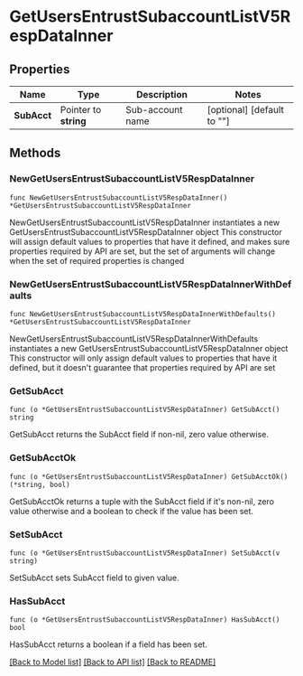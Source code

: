 # GetUsersEntrustSubaccountListV5RespDataInner

## Properties

Name | Type | Description | Notes
------------ | ------------- | ------------- | -------------
**SubAcct** | Pointer to **string** | Sub-account name | [optional] [default to ""]

## Methods

### NewGetUsersEntrustSubaccountListV5RespDataInner

`func NewGetUsersEntrustSubaccountListV5RespDataInner() *GetUsersEntrustSubaccountListV5RespDataInner`

NewGetUsersEntrustSubaccountListV5RespDataInner instantiates a new GetUsersEntrustSubaccountListV5RespDataInner object
This constructor will assign default values to properties that have it defined,
and makes sure properties required by API are set, but the set of arguments
will change when the set of required properties is changed

### NewGetUsersEntrustSubaccountListV5RespDataInnerWithDefaults

`func NewGetUsersEntrustSubaccountListV5RespDataInnerWithDefaults() *GetUsersEntrustSubaccountListV5RespDataInner`

NewGetUsersEntrustSubaccountListV5RespDataInnerWithDefaults instantiates a new GetUsersEntrustSubaccountListV5RespDataInner object
This constructor will only assign default values to properties that have it defined,
but it doesn't guarantee that properties required by API are set

### GetSubAcct

`func (o *GetUsersEntrustSubaccountListV5RespDataInner) GetSubAcct() string`

GetSubAcct returns the SubAcct field if non-nil, zero value otherwise.

### GetSubAcctOk

`func (o *GetUsersEntrustSubaccountListV5RespDataInner) GetSubAcctOk() (*string, bool)`

GetSubAcctOk returns a tuple with the SubAcct field if it's non-nil, zero value otherwise
and a boolean to check if the value has been set.

### SetSubAcct

`func (o *GetUsersEntrustSubaccountListV5RespDataInner) SetSubAcct(v string)`

SetSubAcct sets SubAcct field to given value.

### HasSubAcct

`func (o *GetUsersEntrustSubaccountListV5RespDataInner) HasSubAcct() bool`

HasSubAcct returns a boolean if a field has been set.


[[Back to Model list]](../README.md#documentation-for-models) [[Back to API list]](../README.md#documentation-for-api-endpoints) [[Back to README]](../README.md)


